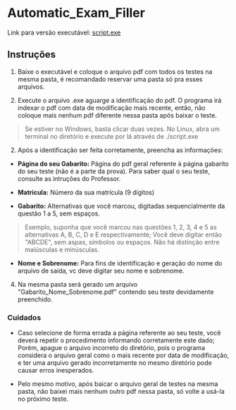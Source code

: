 # Automatic_Exam_Filler

Link para versão executável: [script.exe](https://gvmail-my.sharepoint.com/:u:/g/personal/b39398_fgv_edu_br/EQqEOfolCK1Dg52dz5zEbBYBaE_OpaMAg9Hjiiju2g2lmw?e=8OLKiG)

## Instruções

1. Baixe o executável e coloque o arquivo pdf com todos os testes na mesma pasta, é recomandado reservar uma pasta só pra esses arquivos.

2. Execute o arquivo .exe aguarge a identificação do pdf. O programa irá indexar o pdf com data de modificação mais recente, então, não coloque mais nenhum pdf diferente nessa pasta após baixar o teste.
>  Se estiver no Windows, basta clicar duas vezes. No Linux, abra um terminal no diretório e execute por lá através de ./script.exe

2. Após a identificação ser feita corretamente, preencha as informações:

  - __Página do seu Gabarito:__ Página do pdf geral referente à página gabarito do seu teste (não é a parte da prova). Para saber qual o seu teste, consulte as intruções do Professor.
  
  - __Matrícula:__ Número da sua matrícula (9 dígitos)
  
  - __Gabarito:__ Alternativas que você marcou, digitadas sequencialmente da questão 1 a 5, sem espaços.
  
  > Exemplo, suponha que você marcou nas questões 1, 2, 3, 4 e 5 as alternativas A, B, C, D e E respectivamente; Você deve digitar então "ABCDE", sem aspas, símbolos ou espaços.
  > Não há distinção entre maiúsculas e minúsculas.
  
  - __Nome e Sobrenome:__ Para fins de identificação e geração do nome do arquivo de saída, vc deve digitar seu nome e sobrenome.
  
4. Na mesma pasta será gerado um arquivo "Gabarito_Nome_Sobrenome.pdf" contendo seu teste devidamente preenchido.

### Cuidados

 - Caso selecione de forma errada a página referente ao seu teste, você deverá repetir o procedimento informando corretamente este dado; Porém, apague o arquivo incorreto do diretório, pois o programa considera o arquivo geral como o mais recente por data de modificação, e ter uma arquivo gerado incorretamente no mesmo diretório pode causar erros inesperados.
 
 - Pelo mesmo motivo, após baicar o arquivo geral de testes na mesma pasta, não baixei mais nenhum outro pdf nessa pasta, só volte a usá-la no próximo teste.
 
 
 
